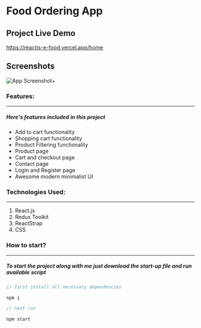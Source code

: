 # Food Ordering App


## Project Live Demo

https://reactjs-e-food.vercel.app/home

## Screenshots

![App Screenshot](https://firebasestorage.googleapis.com/v0/b/react-e-food.appspot.com/o/reactjs-e-food.png?alt=media&token=cd951889-fa96-42f0-9477-35cc76ed013f)+

### Features:

---

##### Here's features included in this project

- Add to cart functionality
- Shopping cart functionality
- Product Filtering functionality
- Product page
- Cart and checkout page
- Contact page
- Login and Register page
- Awesome modern minimalist UI

### Technologies Used:

---

1. React.js
2. Redux Toolkit
3. ReactStrap
4. CSS

### How to start?

---

##### To start the project along with me just download the start-up file and run available script

```javascript
// first install all necessary dependencies

npm i

// next run

npm start

```

